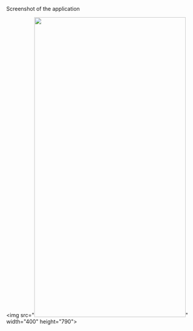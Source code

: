 Screenshot of the application

<img src="<img src="https://github.com/kunwarjaspal84/UnitConverter/blob/main/Simulator%20Screen%20Shot%20-%20iPhone%2012%20Pro%20-%202021-05-28%20at%2014.09.27.png" width="400" height="790">" width="400" height="790">
